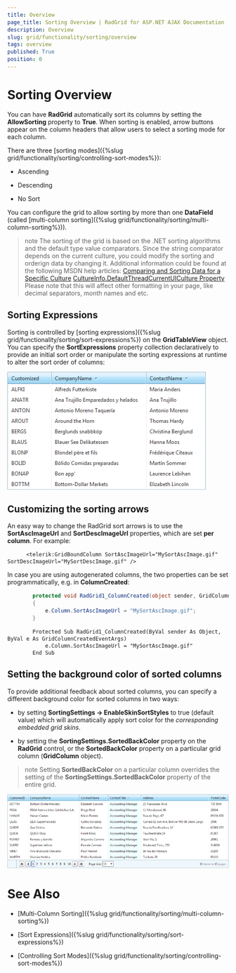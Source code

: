 ```yaml
---
title: Overview
page_title: Sorting Overview | RadGrid for ASP.NET AJAX Documentation
description: Overview
slug: grid/functionality/sorting/overview
tags: overview
published: True
position: 0
---
```


# Sorting Overview



You can have **RadGrid** automatically sort its columns by setting the **AllowSorting** property to **True**. When sorting is enabled, arrow buttons appear on the column headers that allow users to select a sorting mode for each column.

There are three [sorting modes]({%slug grid/functionality/sorting/controlling-sort-modes%}):

* Ascending

* Descending

* No Sort

You can configure the grid to allow sorting by more than one **DataField** (called [multi-column sorting]({%slug grid/functionality/sorting/multi-column-sorting%})).

>note The sorting of the grid is based on the .NET sorting algorithms and the default type value comparators. Since the string comparator depends on the current culture, you could modify the sorting and orderign data by changing it.
>Additional information could be found at the following MSDN help articles:
>[Comparing and Sorting Data for a Specific Culture]( http://msdn.microsoft.com/en-us/library/a7zyyk0c.aspx)
>[CultureInfo.DefaultThreadCurrentUICulture Property ]( http://msdn.microsoft.com/en-us/library/system.globalization.cultureinfo.defaultthreadcurrentuiculture%28v=VS.110%29.aspx)
>Please note that this will affect other formatting in your page, like decimal separators, month names and etc.
>


## Sorting Expressions

Sorting is controlled by [sorting expressions]({%slug grid/functionality/sorting/sort-expressions%}) on the **GridTableView** object. You can specify the **SortExpressions** property collection declaratively to provide an initial sort order or manipulate the sorting expressions at runtime to alter the sort order of columns:

![Sorting expressions](images/grd_BasicSorting.png)

## Customizing the sorting arrows

An easy way to change the RadGrid sort arrows is to use the **SortAscImageUrl** and **SortDescImageUrl** properties, which are set **per column**. For example:

````ASPNET
	  <telerik:GridBoundColumn SortAscImageUrl="MySortAscImage.gif" SortDescImageUrl="MySortDescImage.gif" />
````



In case you are using autogenerated columns, the two properties can be set programmatically, e.g. in **ColumnCreated**:



````C#
	    protected void RadGrid1_ColumnCreated(object sender, GridColumnCreatedEventArgs e)
	    {
	        e.Column.SortAscImageUrl = "MySortAscImage.gif";
	    }
````
````VB.NET
	    Protected Sub RadGrid1_ColumnCreated(ByVal sender As Object, ByVal e As GridColumnCreatedEventArgs)
	        e.Column.SortAscImageUrl = "MySortAscImage.gif"
	    End Sub
````


## Setting the background color of sorted columns

To provide additional feedback about sorted columns, you can specify a different background color for sorted columns in two ways:

* by setting **SortingSettings -> EnableSkinSortStyles** to true (default value) which will automatically apply sort color for the *corresponding embedded grid skins*.

* by setting the **SortingSettings.SortedBackColor** property on the **RadGrid** control, or the **SortedBackColor** property on a particular grid column (**GridColumn** object).

>note Setting **SortedBackColor** on a particular column overrides the setting of the **SortingSettings.SortedBackColor** property of the entire grid.
>


![Sorted columns colorization](images/grd_SortedColumnColorized.png)

# See Also

 * [Multi-Column Sorting]({%slug grid/functionality/sorting/multi-column-sorting%})

 * [Sort Expressions]({%slug grid/functionality/sorting/sort-expressions%})

 * [Controlling Sort Modes]({%slug grid/functionality/sorting/controlling-sort-modes%})

